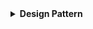 <details>
  <summary><strong> Design Pattern </strong></summary>




<details>
  <summary><strong> Singleton </strong></summary>

**Singleton** là một mẫu thiết kế thuộc nhóm Creational (mẫu khởi tạo), nó đảm bảo rằng một class chỉ có **một đối tượng duy nhất** được tạo ra, và cung cấp **một phương thức** để truy cập đến đối tượng đó từ bất kỳ đâu trong chương trình.

**Singleton** thường sử dụng cho những hệ thống chỉ cần một phiên bản duy nhất như: kết nối cơ sở dữ liệu, bộ nhớ đệm (cache), logger để ghi log, hoặc cấu hình hệ thống.

Các thành phần chính của Singleton:

🔍 **Private Constructor:**
+  Đảm bảo rằng không ai có thể khởi tạo đối tượng từ bên ngoài class.

🔍 **Static Instance:** 
+  Đối tượng tĩnh duy nhất của class.
+  Không thể tạo ra nhiều hơn một đối tượng của class Singleton.

🔍 **Static Method:** 
+  Phương thức để truy cập đến đối tượng duy nhất từ mọi nơi trong chương trình.

```cpp
void gpioInit();
void gpioSetPin(int pin, bool value);
void gpioReadPin(int pin);

class GpioManager{
    private:
        GpioManager(){ gpioInit(); }
        static GpioManager* instance;

    public:
        static GpioManager *getInstace(){
            if (!instance){
                instance = new GpioManager(); // 0xc8
            }
            return instance;
        }
        void setPin(int pin, bool value){ gpioSetPin(pin, value); }
        void readPin(int pin){ gpioReadPin(pin); }
};
```
Trong đó:
+  `GpioManager(){gpioInit();}`: Private Constructor đảm bảo rằng các hàm khởi tạo đối tượng sẽ không thể thực hiện bên ngoài.
+  `static GpioManager* instance`: Đây là đối tượng tĩnh duy nhất của class, đảm nhiệm quản lý đối tượng được tạo.
+  ```cpp
        static GpioManager *getInstace(){
            if (!instance){
                instance = new GpioManager(); // 0xc8
            }
            return instance;
        }
   ```
Phương thức để truy cập đến đối tượng duy nhất từ mọi nơi trong chương trình đồng thời đảm bảo rằng không thể tạo ra nhiều hơn một đối tượng trong class Singleton.

Triển khai trong `main`:
```cpp
// 0xc8 : địa chỉ cố định
GpioManager* GpioManager::instance = nullptr; 

int main(){
    GpioManager* gpioManager = GpioManager::getInstace();
    gpioManager->setPin();
    gpioManager->readPin();
    GpioManager* gpioManager2 = GpioManager::getInstace();
    return 0;
}
```


</details>








</details>
